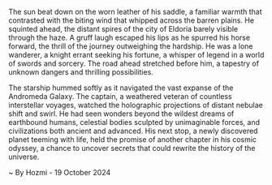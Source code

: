 
The sun beat down on the worn leather of his saddle, a familiar warmth that contrasted with the biting wind that whipped across the barren plains. He squinted ahead, the distant spires of the city of Eldoria barely visible through the haze. A gruff laugh escaped his lips as he spurred his horse forward, the thrill of the journey outweighing the hardship. He was a lone wanderer, a knight errant seeking his fortune, a whisper of legend in a world of swords and sorcery. The road ahead stretched before him, a tapestry of unknown dangers and thrilling possibilities.

The starship hummed softly as it navigated the vast expanse of the Andromeda Galaxy. The captain, a weathered veteran of countless interstellar voyages, watched the holographic projections of distant nebulae shift and swirl. He had seen wonders beyond the wildest dreams of earthbound humans, celestial bodies sculpted by unimaginable forces, and civilizations both ancient and advanced. His next stop, a newly discovered planet teeming with life, held the promise of another chapter in his cosmic odyssey, a chance to uncover secrets that could rewrite the history of the universe. 

~ By Hozmi - 19 October 2024
